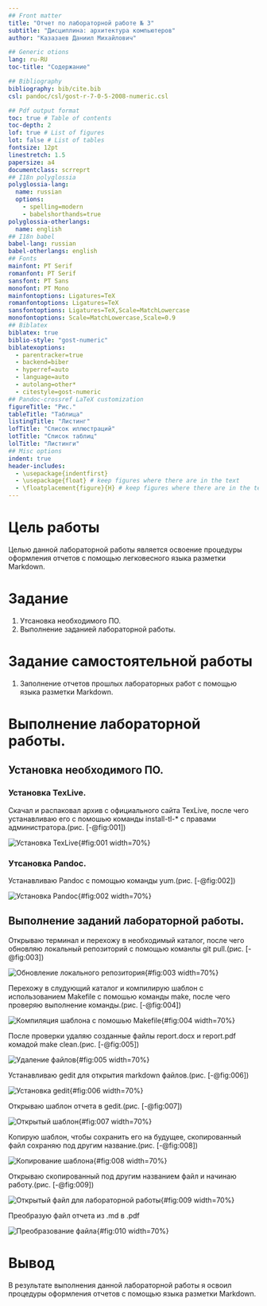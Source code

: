 ```yaml
---
## Front matter
title: "Отчет по лабораторной работе № 3"
subtitle: "Дисциплина: архитектура компьютеров"
author: "Казазаев Даниил Михайлович"

## Generic otions
lang: ru-RU
toc-title: "Содержание"

## Bibliography
bibliography: bib/cite.bib
csl: pandoc/csl/gost-r-7-0-5-2008-numeric.csl

## Pdf output format
toc: true # Table of contents
toc-depth: 2
lof: true # List of figures
lot: false # List of tables
fontsize: 12pt
linestretch: 1.5
papersize: a4
documentclass: scrreprt
## I18n polyglossia
polyglossia-lang:
  name: russian
  options:
	- spelling=modern
	- babelshorthands=true
polyglossia-otherlangs:
  name: english
## I18n babel
babel-lang: russian
babel-otherlangs: english
## Fonts
mainfont: PT Serif
romanfont: PT Serif
sansfont: PT Sans
monofont: PT Mono
mainfontoptions: Ligatures=TeX
romanfontoptions: Ligatures=TeX
sansfontoptions: Ligatures=TeX,Scale=MatchLowercase
monofontoptions: Scale=MatchLowercase,Scale=0.9
## Biblatex
biblatex: true
biblio-style: "gost-numeric"
biblatexoptions:
  - parentracker=true
  - backend=biber
  - hyperref=auto
  - language=auto
  - autolang=other*
  - citestyle=gost-numeric
## Pandoc-crossref LaTeX customization
figureTitle: "Рис."
tableTitle: "Таблица"
listingTitle: "Листинг"
lofTitle: "Список иллюстраций"
lotTitle: "Список таблиц"
lolTitle: "Листинги"
## Misc options
indent: true
header-includes:
  - \usepackage{indentfirst}
  - \usepackage{float} # keep figures where there are in the text
  - \floatplacement{figure}{H} # keep figures where there are in the text
---
```


# Цель работы

Целью данной лабораторной работы является освоение процедуры оформления отчетов с помощью легковесного языка разметки Markdown.

# Задание

1. Утсановка необходимого ПО.
2. Выполнение заданией лабораторной работы.

# Задание самостоятельной работы

1. Заполнение отчетов прошлых лабораторных работ с помощью языка разметки Markdown.

# Выполнение лабораторной работы.

## Установка необходимого ПО.

### Установка TexLive.

Скачал и распаковал архив с официального сайта TexLive, после чего устанавливаю его с помошью команды install-tl-* с правами администратора.(рис. [-@fig:001])

![Установка TexLive](image/1.png){#fig:001 width=70%}

### Утсановка Pandoc.

Устанавливаю Pandoc с помощью команды yum.(рис. [-@fig:002])

![Установка Pandoc](image/2.png){#fig:002 width=70%}

## Выполнение заданий лабораторной работы.

Открываю терминал и перехожу в необходимый каталог, после чего обновляю локальный репозиторий с помощью команлы git pull.(рис. [-@fig:003])

![Обновление локального репозитория](image/3.png){#fig:003 width=70%}

Перехожу в слудующий каталог и компилирую шаблон с использованием Makefile с помошью команды make, после чего проверяю выполнение команды.(рис. [-@fig:004])

![Компиляция шаблона с помошью Makefile](image/4.png){#fig:004 width=70%}

После проверки удаляю созданные файлы report.docx и report.pdf комадой make clean.(рис. [-@fig:005])

![Удаление файлов](image/5.png){#fig:005 width=70%}

Устанавливаю gedit для открытия markdown файлов.(рис. [-@fig:006])

![Установка gedit](image/6.png){#fig:006 width=70%}

Открываю шаблон отчета в gedit.(рис. [-@fig:007])

![Открытый шаблон](image/7.png){#fig:007 width=70%}

Копирую шаблон, чтобы сохранить его на будущее, скопированный файл сохраняю под другим название.(рис. [-@fig:008])

![Копирование шаблона](image/8.png){#fig:008 width=70%}

Открываю скопированный под другим названием файл и начинаю работу.(рис. [-@fig:009])

![Открытый файл для лабораторной работы](image/9.png){#fig:009 width=70%}

Преобразую файл отчета из .md в .pdf

![Преобразование файла](image/10.png){#fig:010 width=70%}

# Вывод

В результате выполнения данной лабораторной работы я освоил процедуры оформления отчетов с помощью языка разметки Markdown.
